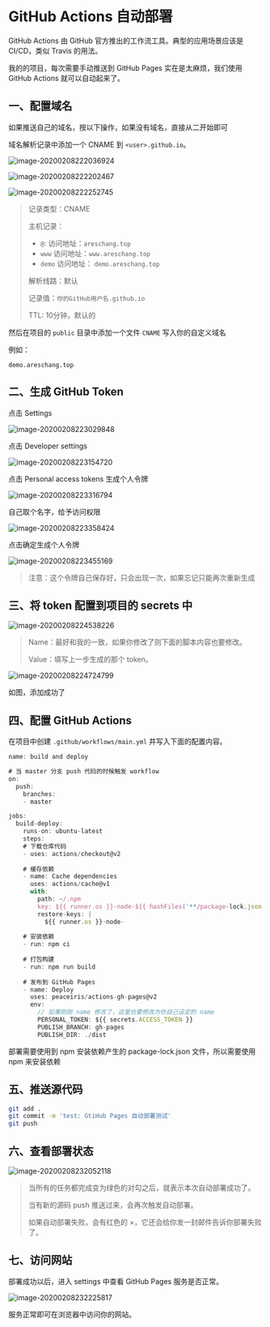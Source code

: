 # GitHub Actions 自动部署

GitHub Actions 由 GitHub 官方推出的工作流工具。典型的应用场景应该是 CI/CD，类似 Travis 的用法。

我的的项目，每次需要手动推送到 GitHub Pages 实在是太麻烦，我们使用 GitHub Actions 就可以自动起来了。

## 一、配置域名

如果推送自己的域名，按以下操作，如果没有域名，直接从二开始即可

域名解析记录中添加一个 CNAME 到 `<user>.github.io`。

![image-20200208222036924](./assets/image-20200208222036924.png)

![image-20200208222202467](./assets/image-20200208222202467.png)

![image-20200208222252745](./assets/image-20200208222252745.png)

> 记录类型：CNAME
> 
> 主机记录：
> 
> - `@`: 访问地址：`areschang.top`
> - `www` 访问地址：`www.areschang.top`
> - `demo` 访问地址： `demo.areschang.top`
> 
> 解析线路：默认
> 
> 记录值：`你的GitHub用户名.github.io`
> 
> TTL: 10分钟，默认的



然后在项目的 `public` 目录中添加一个文件 `CNAME` 写入你的自定义域名

例如：
```
demo.areschang.top
```

## 二、生成 GitHub Token

点击 Settings

![image-20200208223029848](./assets/image-20200208223029848.png)

点击 Developer settings

![image-20200208223154720](./assets/image-20200208223154720.png)

点击 Personal access tokens 生成个人令牌

![image-20200208223316794](./assets/image-20200208223316794.png)

自己取个名字，给予访问权限

![image-20200208223358424](./assets/image-20200208223358424.png)

点击确定生成个人令牌

![image-20200208223455169](./assets/image-20200208223455169.png)

>  注意：这个令牌自己保存好，只会出现一次，如果忘记只能再次重新生成

## 三、将 token 配置到项目的 secrets 中

![image-20200208224538226](./assets/image-20200208224538226.png)

> Name：最好和我的一致，如果你修改了则下面的脚本内容也要修改。
> 
> Value：填写上一步生成的那个 token。

![image-20200208224724799](./assets/image-20200208224724799.png)

如图，添加成功了

## 四、配置 GitHub Actions

在项目中创建 `.github/workflows/main.yml` 并写入下面的配置内容。

```js
name: build and deploy

# 当 master 分支 push 代码的时候触发 workflow
on:
  push:
    branches:
    - master

jobs:
  build-deploy:
    runs-on: ubuntu-latest
    steps:
    # 下载仓库代码
    - uses: actions/checkout@v2
    
    # 缓存依赖
    - name: Cache dependencies
      uses: actions/cache@v1
      with:
        path: ~/.npm
        key: ${{ runner.os }}-node-${{ hashFiles('**/package-lock.json') }}
        restore-keys: |
          ${{ runner.os }}-node-
    
    # 安装依赖
    - run: npm ci
    
    # 打包构建
    - run: npm run build
    
    # 发布到 GitHub Pages
    - name: Deploy
      uses: peaceiris/actions-gh-pages@v2
      env:
        // 如果刚刚 name 修改了，这里也要修改为你自己设定的 name
        PERSONAL_TOKEN: ${{ secrets.ACCESS_TOKEN }}
        PUBLISH_BRANCH: gh-pages
        PUBLISH_DIR: ./dist

```

部署需要使用到 npm 安装依赖产生的 package-lock.json 文件，所以需要使用 npm 来安装依赖

## 五、推送源代码

```sh
git add .
git commit -m 'test: GtiHub Pages 自动部署测试'
git push
```

## 六、查看部署状态

![image-20200208232052118](./assets/image-20200208232052118.png)

> 当所有的任务都完成变为绿色的对勾之后，就表示本次自动部署成功了。
> 
> 当有新的源码 push 推送过来，会再次触发自动部署。
> 
> 如果自动部署失败，会有红色的 ×，它还会给你发一封邮件告诉你部署失败了。


## 七、访问网站

部署成功以后，进入 settings 中查看 GitHub Pages 服务是否正常。

![image-20200208232225817](./assets/image-20200208232225817.png)

服务正常即可在浏览器中访问你的网站。